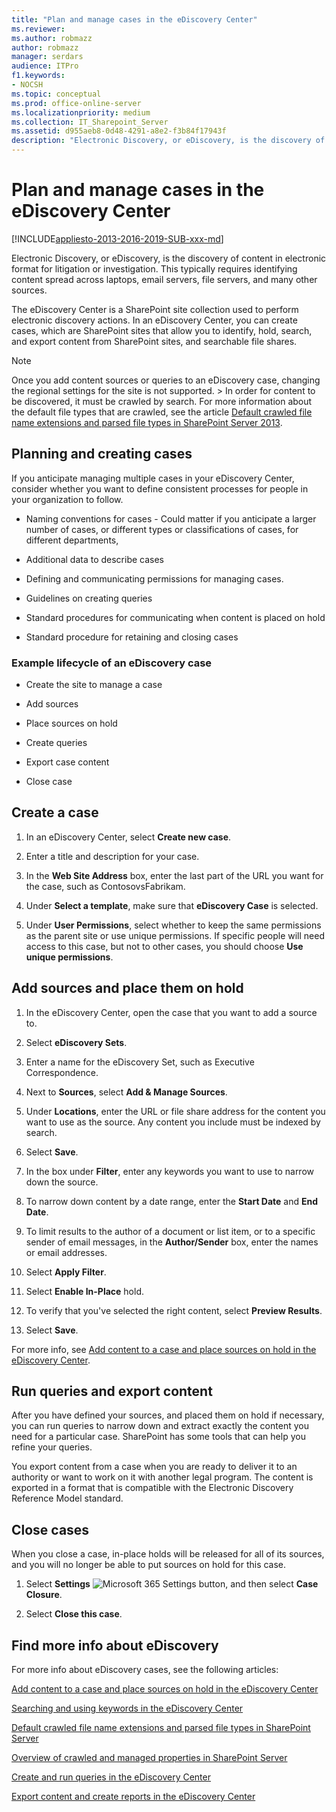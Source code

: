 ```yaml
---
title: "Plan and manage cases in the eDiscovery Center"
ms.reviewer: 
ms.author: robmazz
author: robmazz
manager: serdars
audience: ITPro
f1.keywords:
- NOCSH
ms.topic: conceptual
ms.prod: office-online-server
ms.localizationpriority: medium
ms.collection: IT_Sharepoint_Server
ms.assetid: d955aeb8-0d48-4291-a8e2-f3b84f17943f
description: "Electronic Discovery, or eDiscovery, is the discovery of content in electronic format for litigation or investigation. This typically requires identifying content spread across laptops, email servers, file servers, and many other sources."
---
```


# Plan and manage cases in the eDiscovery Center

[!INCLUDE[appliesto-2013-2016-2019-SUB-xxx-md](../includes/appliesto-2013-2016-2019-SUB-xxx-md.md)]

Electronic Discovery, or eDiscovery, is the discovery of content in electronic format for litigation or investigation. This typically requires identifying content spread across laptops, email servers, file servers, and many other sources. 
  
The eDiscovery Center is a SharePoint site collection used to perform electronic discovery actions. In an eDiscovery Center, you can create cases, which are SharePoint sites that allow you to identify, hold, search, and export content from SharePoint sites, and searchable file shares.
  
> [!NOTE]
>  Once you add content sources or queries to an eDiscovery case, changing the regional settings for the site is not supported. >  In order for content to be discovered, it must be crawled by search. For more information about the default file types that are crawled, see the article [Default crawled file name extensions and parsed file types in SharePoint Server 2013](../technical-reference/default-crawled-file-name-extensions-and-parsed-file-types.md). 
  
## Planning and creating cases
<a name="__top"> </a>

If you anticipate managing multiple cases in your eDiscovery Center, consider whether you want to define consistent processes for people in your organization to follow.
  
- Naming conventions for cases - Could matter if you anticipate a larger number of cases, or different types or classifications of cases, for different departments, 
    
- Additional data to describe cases
    
- Defining and communicating permissions for managing cases.
    
- Guidelines on creating queries
    
- Standard procedures for communicating when content is placed on hold
    
- Standard procedure for retaining and closing cases
    
### Example lifecycle of an eDiscovery case
<a name="__toc329025354"> </a>

- Create the site to manage a case
    
- Add sources
    
- Place sources on hold
    
- Create queries
    
- Export case content
    
- Close case
    

  
## Create a case
<a name="__toc329025355"> </a>

1. In an eDiscovery Center, select **Create new case**.
    
2. Enter a title and description for your case.
    
3. In the **Web Site Address** box, enter the last part of the URL you want for the case, such as ContosovsFabrikam. 
    
4. Under **Select a template**, make sure that **eDiscovery Case** is selected. 
    
5. Under **User Permissions**, select whether to keep the same permissions as the parent site or use unique permissions. If specific people will need access to this case, but not to other cases, you should choose **Use unique permissions**.
    
## Add sources and place them on hold
<a name="__toc329025356"> </a>

1. In the eDiscovery Center, open the case that you want to add a source to.
    
2. Select **eDiscovery Sets**.
    
3. Enter a name for the eDiscovery Set, such as Executive Correspondence.
    
4. Next to **Sources**, select **Add &amp; Manage Sources**.
    
5. Under **Locations**, enter the URL or file share address for the content you want to use as the source. Any content you include must be indexed by search. 
    
6. Select **Save**.
    
7. In the box under **Filter**, enter any keywords you want to use to narrow down the source.
    
8. To narrow down content by a date range, enter the **Start Date** and **End Date**.
    
9. To limit results to the author of a document or list item, or to a specific sender of email messages, in the **Author/Sender** box, enter the names or email addresses. 
    
10. Select **Apply Filter**. 
    
11. Select **Enable In-Place** hold. 
    
12. To verify that you've selected the right content, select **Preview Results**.
    
13. Select **Save**.
    
For more info, see [Add content to a case and place sources on hold in the eDiscovery Center](./add-content-to-a-case-and-place-sources-on-hold-in-the-ediscovery-center.md).
  
  
## Run queries and export content
<a name="__toc329025357"> </a>

After you have defined your sources, and placed them on hold if necessary, you can run queries to narrow down and extract exactly the content you need for a particular case. SharePoint has some tools that can help you refine your queries.
  
You export content from a case when you are ready to deliver it to an authority or want to work on it with another legal program. The content is exported in a format that is compatible with the Electronic Discovery Reference Model standard. 
  
  
## Close cases
<a name="__toc329025357"> </a>

When you close a case, in-place holds will be released for all of its sources, and you will no longer be able to put sources on hold for this case.
  
1. Select **Settings** ![Microsoft 365 Settings button](../media/a9a59c0f-2e67-4cbf-9438-af273b0d552b.png), and then select **Case Closure**. 
    
2. Select **Close this case**.
    
## Find more info about eDiscovery
<a name="__toc329025357"> </a>

For more info about eDiscovery cases, see the following articles:
    
[Add content to a case and place sources on hold in the eDiscovery Center](./add-content-to-a-case-and-place-sources-on-hold-in-the-ediscovery-center.md)
  
[Searching and using keywords in the eDiscovery Center](./searching-and-using-keywords-in-the-ediscovery-center.md)
  
[Default crawled file name extensions and parsed file types in SharePoint Server](../technical-reference/default-crawled-file-name-extensions-and-parsed-file-types.md)
  
[Overview of crawled and managed properties in SharePoint Server](../technical-reference/crawled-and-managed-properties-overview.md)
  
[Create and run queries in the eDiscovery Center](./create-and-run-queries-in-the-ediscovery-center.md)
  
[Export content and create reports in the eDiscovery Center](./export-content-and-create-reports-in-the-ediscovery-center.md)
